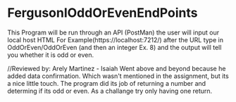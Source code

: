 # FergusonIOddOrEvenEndPoints

This Program will be run through an API (PostMan) the user will input our local host HTML For Example(https://localhost:7212/) after the URL type in OddOrEven/OddOrEven (and then an integer Ex. 8) and the output will tell you whether it is odd or even.

//Reviewed by: Arely Martinez - Isaiah Went above and beyond because he added data confirmation. Which wasn't mentioned in the assignment, but its a nice little touch. The program did its job of returning a number and determing if its odd or even. As a challange try only having one return. 
